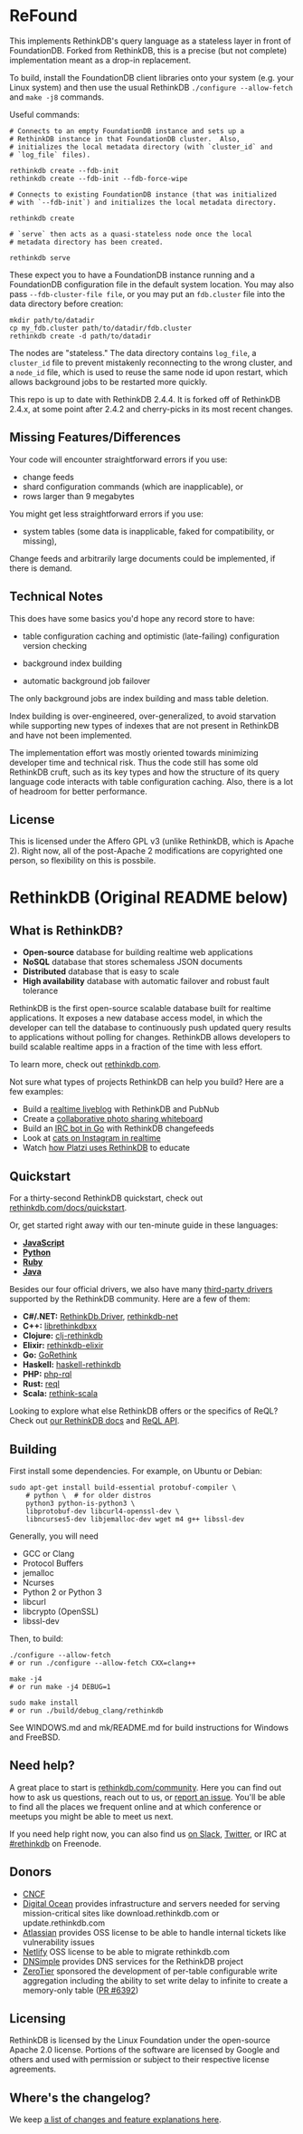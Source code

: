 ReFound
=======

This implements RethinkDB's query language as a stateless layer in
front of FoundationDB.  Forked from RethinkDB, this is a precise (but
not complete) implementation meant as a drop-in replacement.

To build, install the FoundationDB client libraries onto your system
(e.g. your Linux system) and then use the usual RethinkDB `./configure
--allow-fetch` and `make -j8` commands.

Useful commands:

    # Connects to an empty FoundationDB instance and sets up a
    # RethinkDB instance in that FoundationDB cluster.  Also,
    # initializes the local metadata directory (with `cluster_id` and
    # `log_file` files).

    rethinkdb create --fdb-init
    rethinkdb create --fdb-init --fdb-force-wipe

    # Connects to existing FoundationDB instance (that was initialized
    # with `--fdb-init`) and initializes the local metadata directory.

    rethinkdb create

    # `serve` then acts as a quasi-stateless node once the local
    # metadata directory has been created.

    rethinkdb serve

These expect you to have a FoundationDB instance running and a
FoundationDB configuration file in the default system location.  You
may also pass `--fdb-cluster-file file`, or you may put an
`fdb.cluster` file into the data directory before creation:

    mkdir path/to/datadir
    cp my_fdb.cluster path/to/datadir/fdb.cluster
    rethinkdb create -d path/to/datadir

The nodes are "stateless."  The data directory contains `log_file`, a
`cluster_id` file to prevent mistakenly reconnecting to the wrong
cluster, and a `node_id` file, which is used to reuse the same node id
upon restart, which allows background jobs to be restarted more
quickly.

This repo is up to date with RethinkDB 2.4.4.  It is forked off of
RethinkDB 2.4.x, at some point after 2.4.2 and cherry-picks in its
most recent changes.


Missing Features/Differences
----------------------------

Your code will encounter straightforward errors if you use:

- change feeds
- shard configuration commands (which are inapplicable), or
- rows larger than 9 megabytes

You might get less straightforward errors if you use:

- system tables (some data is inapplicable, faked for compatibility, or missing),

Change feeds and arbitrarily large documents could be implemented, if
there is demand.


Technical Notes
---------------

This does have some basics you'd hope any record store to have:

- table configuration caching and optimistic (late-failing)
  configuration version checking

- background index building

- automatic background job failover

The only background jobs are index building and mass table deletion.

Index building is over-engineered, over-generalized, to avoid
starvation while supporting new types of indexes that are not present
in RethinkDB and have not been implemented.

The implementation effort was mostly oriented towards minimizing
developer time and technical risk.  Thus the code still has some old
RethinkDB cruft, such as its key types and how the structure of its
query language code interacts with table configuration caching.  Also,
there is a lot of headroom for better performance.


License
-------

This is licensed under the Affero GPL v3 (unlike RethinkDB, which is
Apache 2).  Right now, all of the post-Apache 2 modifications are
copyrighted one person, so flexibility on this is possbile.




RethinkDB (Original README below)
======================================

What is RethinkDB?
------------------

* **Open-source** database for building realtime web applications
* **NoSQL** database that stores schemaless JSON documents
* **Distributed** database that is easy to scale
* **High availability** database with automatic failover and robust fault tolerance

RethinkDB is the first open-source scalable database built for
realtime applications. It exposes a new database access model, in
which the developer can tell the database to continuously push updated
query results to applications without polling for changes.  RethinkDB
allows developers to build scalable realtime apps in a fraction of the
time with less effort.

To learn more, check out [rethinkdb.com](https://rethinkdb.com).

Not sure what types of projects RethinkDB can help you build? Here are a few examples:

* Build a [realtime liveblog](https://rethinkdb.com/blog/rethinkdb-pubnub/) with RethinkDB and PubNub
* Create a [collaborative photo sharing whiteboard](https://www.youtube.com/watch?v=pdPRp3UxL_s)
* Build an [IRC bot in Go](https://rethinkdb.com/blog/go-irc-bot/) with RethinkDB changefeeds
* Look at [cats on Instagram in realtime](https://rethinkdb.com/blog/cats-of-instagram/)
* Watch [how Platzi uses RethinkDB](https://www.youtube.com/watch?v=Nb_UzRYDB40) to educate


Quickstart
----------

For a thirty-second RethinkDB quickstart, check out
[rethinkdb.com/docs/quickstart](https://www.rethinkdb.com/docs/quickstart).

Or, get started right away with our ten-minute guide in these languages:

* [**JavaScript**](https://rethinkdb.com/docs/guide/javascript/)
* [**Python**](https://rethinkdb.com/docs/guide/python/)
* [**Ruby**](https://rethinkdb.com/docs/guide/ruby/)
* [**Java**](https://rethinkdb.com/docs/guide/java/)

Besides our four official drivers, we also have many [third-party drivers](https://rethinkdb.com/docs/install-drivers/) supported by the RethinkDB community. Here are a few of them:

* **C#/.NET:** [RethinkDb.Driver](https://github.com/bchavez/RethinkDb.Driver), [rethinkdb-net](https://github.com/mfenniak/rethinkdb-net)
* **C++:** [librethinkdbxx](https://github.com/AtnNn/librethinkdbxx)
* **Clojure:** [clj-rethinkdb](https://github.com/apa512/clj-rethinkdb)
* **Elixir:** [rethinkdb-elixir](https://github.com/rethinkdb/rethinkdb-elixir)
* **Go:** [GoRethink](https://github.com/dancannon/gorethink)
* **Haskell:** [haskell-rethinkdb](https://github.com/atnnn/haskell-rethinkdb)
* **PHP:** [php-rql](https://github.com/danielmewes/php-rql)
* **Rust:** [reql](https://github.com/rust-rethinkdb/reql)
* **Scala:** [rethink-scala](https://github.com/kclay/rethink-scala)

Looking to explore what else RethinkDB offers or the specifics of
ReQL? Check out [our RethinkDB docs](https://rethinkdb.com/docs/) and
[ReQL API](https://rethinkdb.com/api/).

Building
--------

First install some dependencies.  For example, on Ubuntu or Debian:

    sudo apt-get install build-essential protobuf-compiler \
        # python \  # for older distros
        python3 python-is-python3 \
        libprotobuf-dev libcurl4-openssl-dev \
        libncurses5-dev libjemalloc-dev wget m4 g++ libssl-dev

Generally, you will need

* GCC or Clang
* Protocol Buffers
* jemalloc
* Ncurses
* Python 2 or Python 3
* libcurl
* libcrypto (OpenSSL)
* libssl-dev

Then, to build:

    ./configure --allow-fetch
    # or run ./configure --allow-fetch CXX=clang++

    make -j4
    # or run make -j4 DEBUG=1

    sudo make install
    # or run ./build/debug_clang/rethinkdb

See WINDOWS.md and mk/README.md for build instructions for Windows and
FreeBSD.

Need help?
----------

A great place to start is
[rethinkdb.com/community](https://rethinkdb.com/community). Here you
can find out how to ask us questions, reach out to us, or [report an
issue](https://github.com/rethinkdb/rethinkdb/issues). You'll be able
to find all the places we frequent online and at which conference or
meetups you might be able to meet us next.

If you need help right now, you can also find us [on
Slack](https://join.slack.com/t/rethinkdb/shared_invite/enQtNzAxOTUzNTk1NzMzLWY5ZTA0OTNmMWJiOWFmOGVhNTUxZjQzODQyZjIzNjgzZjdjZDFjNDg1NDY3MjFhYmNhOTY1MDVkNDgzMWZiZWM),
[Twitter](https://twitter.com/rethinkdb), or IRC at
[#rethinkdb](irc://chat.freenode.net/#rethinkdb) on Freenode.

Donors
------

* [CNCF](https://www.cncf.io/)
* [Digital Ocean](https://www.digitalocean.com/) provides infrastructure and servers needed for serving mission-critical sites like download.rethinkdb.com or update.rethinkdb.com
* [Atlassian](https://www.atlassian.com/) provides OSS license to be able to handle internal tickets like vulnerability issues
* [Netlify](https://www.netlify.com/) OSS license to be able to migrate rethinkdb.com
* [DNSimple](https://dnsimple.com) provides DNS services for the RethinkDB project
* [ZeroTier](https://www.zerotier.com) sponsored the development of per-table configurable write aggregation including the ability to set write delay to infinite to create a memory-only table ([PR #6392](https://github.com/rethinkdb/rethinkdb/pull/6392))

Licensing
---------

RethinkDB is licensed by the Linux Foundation under the open-source
Apache 2.0 license. Portions of the software are licensed by Google
and others and used with permission or subject to their respective
license agreements.

Where's the changelog?
----------------------
We keep [a list of changes and feature explanations here](NOTES.md).
